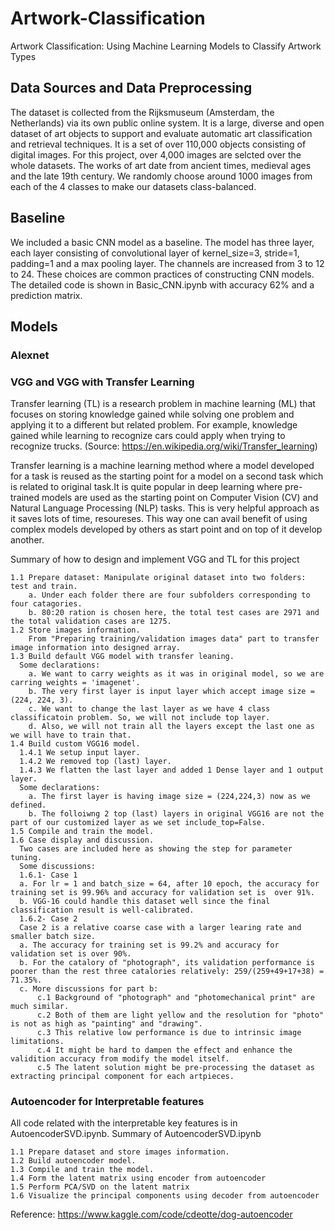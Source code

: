 # Artwork-Classification
Artwork Classification: Using Machine Learning Models to Classify Artwork Types

## Data Sources and Data Preprocessing

The dataset is collected from the Rijksmuseum (Amsterdam, the Netherlands) via its own public online system. It is a large, diverse and open dataset of art objects to support and evaluate automatic art classification and retrieval techniques. It is a set of over 110,000 objects consisting of digital images. For this project, over 4,000 images are selcted over the whole datasets. The works of art date from ancient times, medieval ages and the late 19th century. We randomly choose around 1000 images from each of the 4 classes to make our datasets class-balanced.

## Baseline

We included a basic CNN model as a baseline. The model has three layer, each layer consisting of convolutional layer of kernel_size=3, stride=1, padding=1 and a max pooling layer. The channels are increased from 3 to 12 to 24. These choices are common practices of constructing CNN models. The detailed code is shown in Basic_CNN.ipynb with accuracy 62% and a prediction matrix.  

## Models

### Alexnet

### VGG and VGG with Transfer Learning
Transfer learning (TL) is a research problem in machine learning (ML) that focuses on storing knowledge gained while solving one problem and applying it to a different but related problem. For example, knowledge gained while learning to recognize cars could apply when trying to recognize trucks. (Source: https://en.wikipedia.org/wiki/Transfer_learning)

Transfer learning is a machine learning method where a model developed for a task is reused as the starting point for a model on a second task which is related to original task.It is quite popular in deep learning where pre-trained models are used as the starting point on Computer Vision (CV) and Natural Language Processing (NLP) tasks. This is very helpful approach as it saves lots of time, resoureses. This way one can avail benefit of using complex models developed by others as start point and on top of it develop another.

Summary of how to design and implement VGG and TL for this project

    1.1 Prepare dataset: Manipulate original dataset into two folders: test and train. 
        a. Under each folder there are four subfolders corresponding to four catagories. 
        b. 80:20 ration is chosen here, the total test cases are 2971 and the total validation cases are 1275.
    1.2 Store images information.
        From "Preparing training/validation images data" part to transfer image information into designed array.
    1.3 Build default VGG model with transfer leaning.
      Some declarations:
        a. We want to carry weights as it was in original model, so we are carring weights = 'imagenet'.
        b. The very first layer is input layer which accept image size = (224, 224, 3).
        c. We want to change the last layer as we have 4 class classificatoin problem. So, we will not include top layer.
        d. Also, we will not train all the layers except the last one as we will have to train that. 
    1.4 Build custom VGG16 model.
      1.4.1 We setup input layer. 
      1.4.2 We removed top (last) layer.
      1.4.3 We flatten the last layer and added 1 Dense layer and 1 output layer.
      Some declarations:
        a. The first layer is having image size = (224,224,3) now as we defined.
        b. The folloiwng 2 top (last) layers in original VGG16 are not the part of our customized layer as we set include_top=False.
    1.5 Compile and train the model.
    1.6 Case display and discussion.
      Two cases are included here as showing the step for parameter tuning.
      Some discussions:
      1.6.1- Case 1
      a. For lr = 1 and batch_size = 64, after 10 epoch, the accuracy for training set is 99.96% and accuracy for validation set is  over 91%. 
      b. VGG-16 could handle this dataset well since the final classification result is well-calibrated.
      1.6.2- Case 2
      Case 2 is a relative coarse case with a larger learing rate and smaller batch size.
      a. The accuracy for training set is 99.2% and accuracy for validation set is over 90%. 
      b. For the catalory of "photograph", its validation performance is poorer than the rest three catalories relatively: 259/(259+49+17+38) = 71.35%.
      c. More discussions for part b:
          c.1 Background of "photograph" and "photomechanical print" are much similar.
          c.2 Both of them are light yellow and the resolution for "photo" is not as high as "painting" and "drawing". 
          c.3 This relative low performance is due to intrinsic image limitations.
          c.4 It might be hard to dampen the effect and enhance the validition accuracy from modify the model itself. 
          c.5 The latent solution might be pre-processing the dataset as extracting principal component for each artpieces.
### Autoencoder for Interpretable features
All code related with the interpretable key features is in AutoencoderSVD.ipynb. Summary of AutoencoderSVD.ipynb

    1.1 Prepare dataset and store images information.
    1.2 Build autoencoder model.
    1.3 Compile and train the model.
    1.4 Form the latent matrix using encoder from autoencoder
    1.5 Perform PCA/SVD on the latent matrix
    1.6 Visualize the principal components using decoder from autoencoder 
    
Reference: https://www.kaggle.com/code/cdeotte/dog-autoencoder
